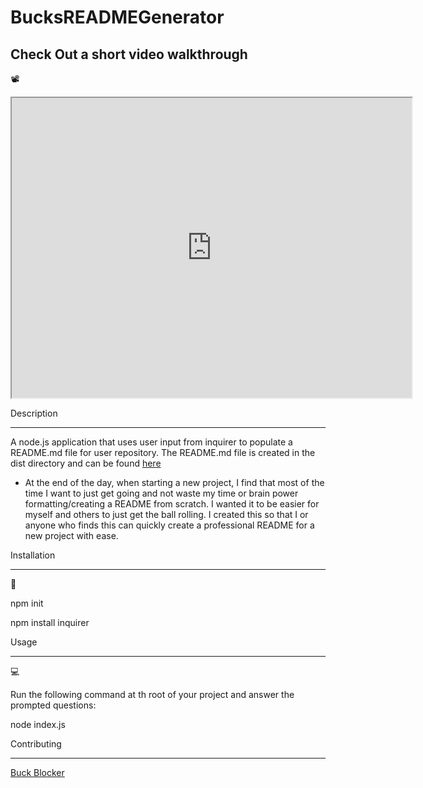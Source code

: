 # BucksREADMEGenerator

## Check Out a short video walkthrough

📽️

<iframe src="https://drive.google.com/file/d/1kaD_0BNGMDNjcO7x9-gchMPtBCtLIV4O/preview" width="640" height="480" allow="autoplay"></iframe>

Description

---

A node.js application that uses user input from inquirer to populate a README.md file for user repository. The README.md file is created in the dist directory and can be found [here](./dist/README.md)

- At the end of the day, when starting a new project, I find that most of the time I want to just get going and not waste my time or brain power formatting/creating a README from scratch. I wanted it to be easier for myself and others to just get the ball rolling.
  I created this so that I or anyone who finds this can quickly create a professional README for a new project with ease.

Installation

---

💾

npm init

npm install inquirer

Usage

---

💻

Run the following command at th root of your project and answer the prompted questions:

node index.js

Contributing

---

[Buck Blocker](https://github.com/bucknorris336)
